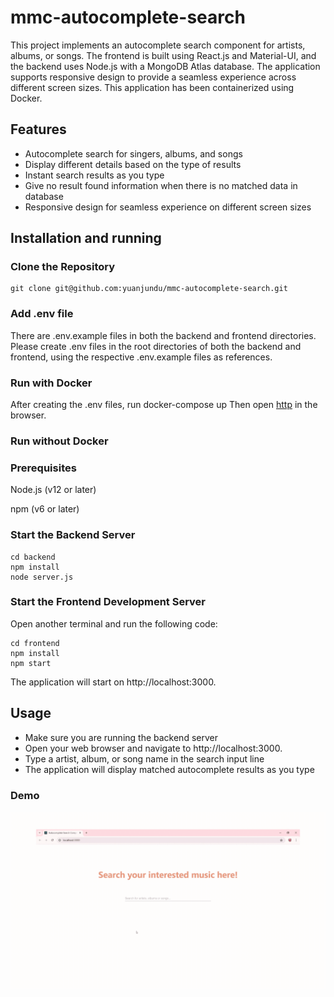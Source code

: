 # mmc-autocomplete-search
This project implements an autocomplete search component for artists, albums, or songs. The frontend is built using React.js and Material-UI, and the backend uses Node.js with a MongoDB Atlas database. The application supports responsive design to provide a seamless experience across different screen sizes. This application has been containerized using Docker.

## Features
 - Autocomplete search for singers, albums, and songs
 - Display different details based on the type of results
 - Instant search results as you type
 - Give no result found information when there is no matched data in database
 - Responsive design for seamless experience on different screen sizes

## Installation and running
### Clone the Repository
    git clone git@github.com:yuanjundu/mmc-autocomplete-search.git

### Add .env file 
There are .env.example files in both the backend and frontend directories. Please create .env files in the root directories of both the backend and frontend, using the respective .env.example files as references.

### Run with Docker
After creating the .env files, run
    docker-compose up
Then open [http](http://localhost:3000) in the browser.

### Run without Docker
### Prerequisites
Node.js (v12 or later)

npm (v6 or later)

### Start the Backend Server
    cd backend
    npm install
    node server.js

### Start the Frontend Development Server
Open another terminal and run the following code:

    cd frontend
    npm install
    npm start
The application will start on http://localhost:3000.

## Usage
- Make sure you are running the backend server
- Open your web browser and navigate to http://localhost:3000.
- Type a artist, album, or song name in the search input line
- The application will display matched autocomplete results as you type

### Demo
![](./resources/Demo.gif)